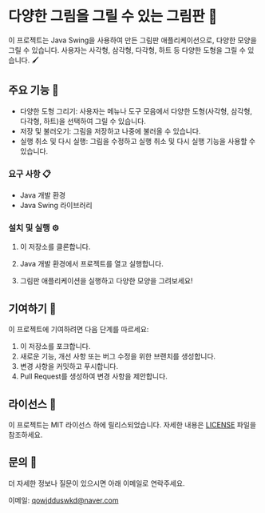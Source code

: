 
# 다양한 그림을 그릴 수 있는 그림판 🎨

이 프로젝트는 Java Swing을 사용하여 만든 그림판 애플리케이션으로, 다양한 모양을 그릴 수 있습니다. 사용자는 사각형, 삼각형, 다각형, 하트 등 다양한 도형을 그릴 수 있습니다. 🖌️


## 주요 기능 🌟

- 다양한 도형 그리기: 사용자는 메뉴나 도구 모음에서 다양한 도형(사각형, 삼각형, 다각형, 하트)을 선택하여 그릴 수 있습니다.
- 저장 및 불러오기: 그림을 저장하고 나중에 불러올 수 있습니다.
- 실행 취소 및 다시 실행: 그림을 수정하고 실행 취소 및 다시 실행 기능을 사용할 수 있습니다.

### 요구 사항 📋

- Java 개발 환경
- Java Swing 라이브러리

### 설치 및 실행 ⚙️

1. 이 저장소를 클론합니다.
   
3. Java 개발 환경에서 프로젝트를 열고 실행합니다.

4. 그림판 애플리케이션을 실행하고 다양한 모양을 그려보세요!

## 기여하기 🤝

이 프로젝트에 기여하려면 다음 단계를 따르세요:

1. 이 저장소를 포크합니다.
2. 새로운 기능, 개선 사항 또는 버그 수정을 위한 브랜치를 생성합니다.
3. 변경 사항을 커밋하고 푸시합니다.
4. Pull Request를 생성하여 변경 사항을 제안합니다.

## 라이선스 📄

이 프로젝트는 MIT 라이선스 하에 릴리스되었습니다. 자세한 내용은 [LICENSE](LICENSE) 파일을 참조하세요.

## 문의 📧

더 자세한 정보나 질문이 있으시면 아래 이메일로 연락주세요.

이메일: qowjdduswkd@naver.com
